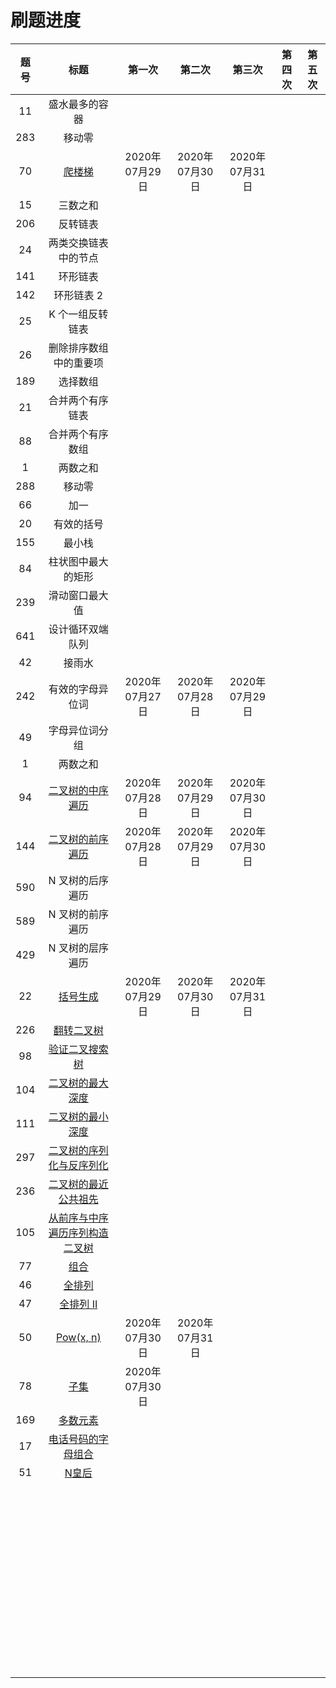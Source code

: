 # 刷题进度 

| 题号 |                             标题                             |     第一次     |     第二次     |     第三次     | 第四次 | 第五次 |
| :--: | :----------------------------------------------------------: | :------------: | :------------: | :------------: | :----: | :----: |
|  11  |                        盛水最多的容器                        |                |                |                |        |        |
| 283  |                            移动零                            |                |                |                |        |        |
|  70  | [爬楼梯](https://leetcode-cn.com/problems/climbing-stairs/)  | 2020年07月29日 | 2020年07月30日 | 2020年07月31日 |        |        |
|  15  |                           三数之和                           |                |                |                |        |        |
| 206  |                           反转链表                           |                |                |                |        |        |
|  24  |                     两类交换链表中的节点                     |                |                |                |        |        |
| 141  |                           环形链表                           |                |                |                |        |        |
| 142  |                          环形链表 2                          |                |                |                |        |        |
|  25  |                       K 个一组反转链表                       |                |                |                |        |        |
|  26  |                    删除排序数组中的重要项                    |                |                |                |        |        |
| 189  |                           选择数组                           |                |                |                |        |        |
|  21  |                       合并两个有序链表                       |                |                |                |        |        |
|  88  |                       合并两个有序数组                       |                |                |                |        |        |
|  1   |                           两数之和                           |                |                |                |        |        |
| 288  |                            移动零                            |                |                |                |        |        |
|  66  |                             加一                             |                |                |                |        |        |
|  20  |                          有效的括号                          |                |                |                |        |        |
| 155  |                            最小栈                            |                |                |                |        |        |
|  84  |                      柱状图中最大的矩形                      |                |                |                |        |        |
| 239  |                        滑动窗口最大值                        |                |                |                |        |        |
| 641  |                       设计循环双端队列                       |                |                |                |        |        |
|  42  |                            接雨水                            |                |                |                |        |        |
| 242  |                       有效的字母异位词                       | 2020年07月27日 | 2020年07月28日 | 2020年07月29日 |        |        |
|  49  |                        字母异位词分组                        |                |                |                |        |        |
|  1   |                           两数之和                           |                |                |                |        |        |
|  94  | [二叉树的中序遍历](https://leetcode-cn.com/problems/binary-tree-inorder-traversal/) | 2020年07月28日 | 2020年07月29日 | 2020年07月30日 |        |        |
| 144  | [ 二叉树的前序遍历](https://leetcode-cn.com/problems/binary-tree-preorder-traversal/) | 2020年07月28日 | 2020年07月29日 | 2020年07月30日 |        |        |
| 590  |                       N 叉树的后序遍历                       |                |                |                |        |        |
| 589  |                       N 叉树的前序遍历                       |                |                |                |        |        |
| 429  |                       N 叉树的层序遍历                       |                |                |                |        |        |
|  22  | [括号生成](https://leetcode-cn.com/problems/generate-parentheses/) | 2020年07月29日 | 2020年07月30日 | 2020年07月31日 |        |        |
| 226  | [翻转二叉树](https://leetcode-cn.com/problems/invert-binary-tree/) |                |                |                |        |        |
|  98  | [验证二叉搜索树](https://leetcode-cn.com/problems/validate-binary-search-tree/) |                |                |                |        |        |
| 104  | [二叉树的最大深度](https://leetcode-cn.com/problems/maximum-depth-of-binary-tree/) |                |                |                |        |        |
| 111  | [二叉树的最小深度](https://leetcode-cn.com/problems/minimum-depth-of-binary-tree/) |                |                |                |        |        |
| 297  | [二叉树的序列化与反序列化](https://leetcode-cn.com/problems/serialize-and-deserialize-binary-tree/) |                |                |                |        |        |
| 236  | [二叉树的最近公共祖先](https://leetcode-cn.com/problems/lowest-common-ancestor-of-a-binary-tree/) |                |                |                |        |        |
| 105  | [从前序与中序遍历序列构造二叉树](https://leetcode-cn.com/problems/construct-binary-tree-from-preorder-and-inorder-traversal/) |                |                |                |        |        |
|  77  |    [组合](https://leetcode-cn.com/problems/combinations/)    |                |                |                |        |        |
|  46  |   [全排列](https://leetcode-cn.com/problems/permutations/)   |                |                |                |        |        |
|  47  | [全排列 II](https://leetcode-cn.com/problems/permutations-ii/) |                |                |                |        |        |
|  50  |    [Pow(x, n)](https://leetcode-cn.com/problems/powx-n/)     | 2020年07月30日 | 2020年07月31日 |                |        |        |
|  78  |      [子集](https://leetcode-cn.com/problems/subsets/)       | 2020年07月30日 |                |                |        |        |
| 169  | [多数元素](https://leetcode-cn.com/problems/majority-element/) |                |                |                |        |        |
|  17  | [电话号码的字母组合](https://leetcode-cn.com/problems/letter-combinations-of-a-phone-number/) |                |                |                |        |        |
|  51  |     [N皇后](https://leetcode-cn.com/problems/n-queens/)      |                |                |                |        |        |
|      |                                                              |                |                |                |        |        |
|      |                                                              |                |                |                |        |        |
|      |                                                              |                |                |                |        |        |
|      |                                                              |                |                |                |        |        |
|      |                                                              |                |                |                |        |        |
|      |                                                              |                |                |                |        |        |
|      |                                                              |                |                |                |        |        |
|      |                                                              |                |                |                |        |        |
|      |                                                              |                |                |                |        |        |
|      |                                                              |                |                |                |        |        |
|      |                                                              |                |                |                |        |        |
|      |                                                              |                |                |                |        |        |
|      |                                                              |                |                |                |        |        |
|      |                                                              |                |                |                |        |        |
|      |                                                              |                |                |                |        |        |
|      |                                                              |                |                |                |        |        |
|      |                                                              |                |                |                |        |        |
|      |                                                              |                |                |                |        |        |
|      |                                                              |                |                |                |        |        |
|      |                                                              |                |                |                |        |        |
|      |                                                              |                |                |                |        |        |
|      |                                                              |                |                |                |        |        |
|      |                                                              |                |                |                |        |        |
|      |                                                              |                |                |                |        |        |
|      |                                                              |                |                |                |        |        |
|      |                                                              |                |                |                |        |        |
|      |                                                              |                |                |                |        |        |
|      |                                                              |                |                |                |        |        |
|      |                                                              |                |                |                |        |        |
|      |                                                              |                |                |                |        |        |
|      |                                                              |                |                |                |        |        |
|      |                                                              |                |                |                |        |        |
|      |                                                              |                |                |                |        |        |
|      |                                                              |                |                |                |        |        |
|      |                                                              |                |                |                |        |        |
|      |                                                              |                |                |                |        |        |
|      |                                                              |                |                |                |        |        |
|      |                                                              |                |                |                |        |        |
|      |                                                              |                |                |                |        |        |
|      |                                                              |                |                |                |        |        |
|      |                                                              |                |                |                |        |        |
|      |                                                              |                |                |                |        |        |
|      |                                                              |                |                |                |        |        |
|      |                                                              |                |                |                |        |        |
|      |                                                              |                |                |                |        |        |
|      |                                                              |                |                |                |        |        |
|      |                                                              |                |                |                |        |        |
|      |                                                              |                |                |                |        |        |
|      |                                                              |                |                |                |        |        |
|      |                                                              |                |                |                |        |        |
|      |                                                              |                |                |                |        |        |
|      |                                                              |                |                |                |        |        |

